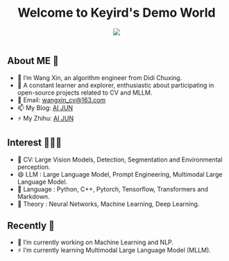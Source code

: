 <!-- 图片 -->
<h1 align="center">
   Welcome to Keyird's Demo World
</h1>

<div align="center" ><img order-radius="100px" src="https://pic1.zhimg.com/v2-e5c5db48f8db9f78605cd4d30fbf5eec_1440w.jpg?source=32738c0c"/></div>
<br>



## About ME 👋

- 🔭 I’m Wang Xin, an algorithm engineer from Didi Chuxing.
- 🌱 A constant learner and explorer, enthusiastic about participating in open-source projects related to CV and MLLM.
- 💬 Email: [wangxin_cv@163.com](wangxin_cv@163.com)
- 📫 My Blog: [AI JUN](https://blog.csdn.net/wjinjie?type=lately)
- ⚡ My Zhihu: [AI JUN](https://www.zhihu.com/people/ai-jun-1-35)

## Interest 👨🏽‍💻
- 👯 CV: Large Vision Models, Detection, Segmentation and Environmental perception.
- 😄 LLM : Large Language Model, Prompt Engineering,  Multimodal Large Language Model.
- 🌱 Language : Python, C++, Pytorch, Tensorflow, Transformers and Markdown.
- 🤔 Theory : Neural Networks, Machine Learning, Deep Learning.

## Recently 🌱
- 🔭 I’m currently working on Machine Learning and NLP.
- ⚡ I’m currently learning Multimodal Large Language Model (MLLM).

